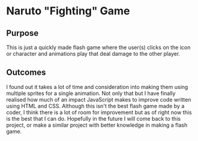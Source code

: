 # Naruto "Fighting" Game

## Purpose
This is just a quickly made flash game where the user(s) clicks on the icon or character and animations play that deal damage to the other player.

## Outcomes
I found out it takes a lot of time and consideration into making them using multiple sprites for a single animation. Not only that but I have finally realised how much of an impact JavaScript makes to improve code written using HTML and CSS. Although this isn't the best flash game made by a coder, I think there is a lot of room for improvement but as of right now this is the best that I can do. Hopefully in the future I will come back to this project, or make a similar project with better knowledge in making a flash game. 